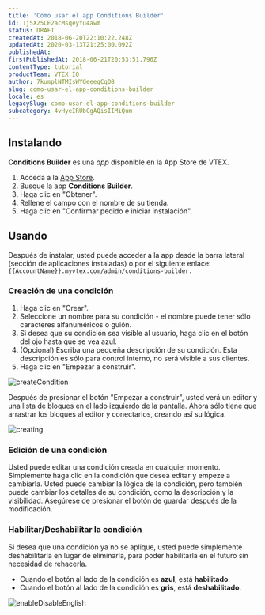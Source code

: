 ```yaml
---
title: 'Cómo usar el app Conditions Builder'
id: 1j5X25CE2acMsqeyYu4awm
status: DRAFT
createdAt: 2018-06-20T22:10:22.248Z
updatedAt: 2020-03-13T21:25:00.092Z
publishedAt: 
firstPublishedAt: 2018-06-21T20:53:51.796Z
contentType: tutorial
productTeam: VTEX IO
author: 7kumplNTMIsWYGeeegCqO8
slug: como-usar-el-app-conditions-builder
locale: es
legacySlug: como-usar-el-app-conditions-builder
subcategory: 4vHyeIRUbCgAQisIIMiQum
---
```


## Instalando
__Conditions Builder__ es una *app* disponible en la App Store de VTEX.

1. Acceda a la [App Store](https://apps.vtex.com/).
2. Busque la app **Conditions Builder**.
3. Haga clic en "Obtener".
4. Rellene el campo con el nombre de su tienda.
5. Haga clic en "Confirmar pedido e iniciar instalación".

## Usando
Después de instalar, usted puede acceder a la app desde la barra lateral (sección de aplicaciones instaladas) o por el siguiente enlace:
`{{AccountName}}.myvtex.com/admin/conditions-builder.`

### Creación de una condición

1. Haga clic en "Crear".
2. Seleccione un nombre para su condición - el nombre puede tener sólo caracteres alfanuméricos o guión.
3. Si desea que su condición sea visible al usuario, haga clic en el botón del ojo hasta que se vea azul.
4. (Opcional) Escriba una pequeña descripción de su condición. Esta descripción es sólo para control interno, no será visible a sus clientes.
5. Haga clic en "Empezar a construir".

![createCondition](https://images.ctfassets.net/alneenqid6w5/WkXz29OvGmQgEAYOGwiQk/68b1dea792bc5c988553d6ae4c5dbd58/createCondition.gif)

Después de presionar el botón "Empezar a construir", usted verá un editor y una lista de bloques en el lado izquierdo de la pantalla. Ahora sólo tiene que arrastrar los bloques al editor y conectarlos, creando así su lógica.

![creating](https://images.ctfassets.net/alneenqid6w5/3L05PChLgkmiA6qs2a8i8c/227b9d1db75b7c6e7d261995bb14c359/creating.gif)

### Edición de una condición

Usted puede editar una condición creada en cualquier momento. Simplemente haga clic en la condición que desea editar y empeze a cambiarla. Usted puede cambiar la lógica de la condición, pero también puede cambiar los detalles de su condición, como la descripción y la visibilidad. Asegúrese de presionar el botón de guardar después de la modificación.

### Habilitar/Deshabilitar la condición

Si desea que una condición ya no se aplique, usted puede simplemente deshabilitarla en lugar de eliminarla, para poder habilitarla en el futuro sin necesidad de rehacerla.

- Cuando el botón al lado de la condición es __azul__, está __habilitado__.
- Cuando el botón al lado de la condición es __gris__, está __deshabilitado__.

![enableDisableEnglish](https://images.ctfassets.net/alneenqid6w5/2HggPrXyekKGsuQWaiOCeW/625164be436cff27794209d2735262d1/enableDisableEnglish.gif)
